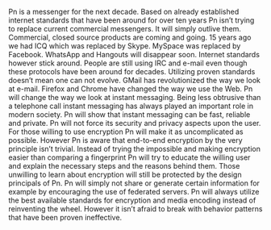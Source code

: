 Pn is a messenger for the next decade. Based on already established
internet standards that have been around for over ten years Pn isn’t
trying to replace current commercial messengers. It will simply outlive them.
Commercial, closed source products are coming and going. 15 years ago we had ICQ
which was replaced by Skype. MySpace was replaced by Facebook. WhatsApp and
Hangouts will disappear soon. Internet standards however stick around. People
are still using IRC and e-mail even though these protocols have been around for
decades. Utilizing proven standards doesn’t mean one can not evolve. GMail has
revolutionized the way we look at e-mail. Firefox and Chrome have changed the
way we use the Web. Pn will change the way we look at instant
messaging. Being less obtrusive than a telephone call instant messaging has
always played an important role in modern society. Pn will show that
instant messaging can be fast, reliable and private. Pn will not
force its security and privacy aspects upon the user. For those willing to use
encryption Pn will make it as uncomplicated as possible. However
Pn is aware that end-to-end encryption by the very principle isn’t
trivial. Instead of trying the impossible and making encryption easier than
comparing a fingerprint Pn will try to educate the willing user and
explain the necessary steps and the reasons behind them. Those unwilling to
learn about encryption will still be protected by the design principals of
Pn.  Pn will simply not share or generate certain
information for example by encouraging the use of federated servers.
Pn will always utilize the best available standards for encryption
and media encoding instead of reinventing the wheel. However it isn’t afraid to
break with behavior patterns that have been proven ineffective.
